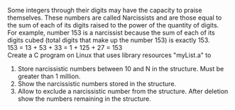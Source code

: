 Some integers through their digits may have the capacity to praise themselves. These numbers are called Narcissists and are those equal to the sum of each of its digits raised to the power of the quantity of digits.\
For example, number 153 is a narcissist because the sum of each of its digits cubed (total digits that make up the number 153) is exactly 153.\
153 = 13 + 53 + 33 = 1 + 125 + 27 = 153\
Create a C program on Linux that uses library resources "myList.a" to 
1) Store narcissistic numbers between 10 and N in the structure. Must be greater than 1 million. 
2) Show the narcissistic numbers stored in the structure. 
3) Allow to exclude a narcissistic number from the structure. After deletion show the numbers remaining in the structure. 
